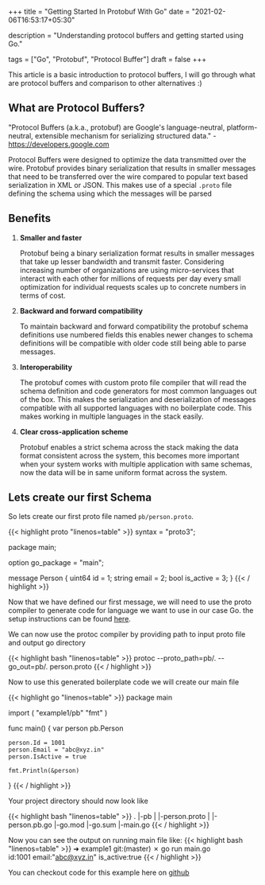 +++
title = "Getting Started In Protobuf With Go"
date = "2021-02-06T16:53:17+05:30"

description = "Understanding protocol buffers and getting started using Go."

tags = ["Go", "Protobuf", "Protocol Buffer"]
draft = false
+++

This article is a basic introduction to protocol buffers, I will go through what are protocol buffers and comparison to other alternatives :)

## What are Protocol Buffers?

"Protocol Buffers (a.k.a., protobuf) are Google's language-neutral, platform-neutral, extensible mechanism for serializing structured data." - https://developers.google.com

Protocol Buffers were designed to optimize the data transmitted over the wire. Protobuf provides binary serialization that results in smaller messages that need to be transferred over the wire compared to popular text based serialization in XML or JSON. This makes use of a special `.proto` file defining the schema using which the messages will be parsed

## Benefits

1. **Smaller and faster**
   
   Protobuf being a binary serialization format results in smaller messages that take up lesser bandwidth and transmit faster. Considering increasing number of organizations are using micro-services that interact with each other for millions of requests per day every small optimization for individual requests scales up to concrete numbers in terms of cost.

2. **Backward and forward compatibility**
   
   To maintain backward and forward compatibility the protobuf schema definitions use numbered fields this enables newer changes to schema definitions will be compatible with older code still being able to parse messages.   

3. **Interoperability**
   
   The protobuf comes with custom proto file compiler that will read the schema definition and code generators for most common languages out of the box. This makes the serialization and deserialization of messages compatible with all supported languages with no boilerplate code. This makes working in multiple languages in the stack easily.

4. **Clear cross-application scheme**
   
   Protobuf enables a strict schema across the stack making the data format consistent across the system, this becomes more important when your system works with multiple application with same schemas, now the data will be in same uniform format across the system.

## Lets create our first Schema

So lets create our first proto file named `pb/person.proto`.

{{< highlight proto "linenos=table" >}}
syntax = "proto3";

package main;

option go_package = "main";

message Person {
  uint64 id = 1;
  string email = 2;
  bool is_active = 3;
}
{{< / highlight >}}

Now that we have defined our first message, we will need to use the proto compiler to generate code for language we want to use in our case Go. the setup instructions can be found [here](https://developers.google.com/protocol-buffers/docs/gotutorial#compiling-your-protocol-buffers).

We can now use the protoc compiler by providing path to input proto file and output go directory

{{< highlight bash "linenos=table" >}}
protoc --proto_path=pb/. --go_out=pb/. person.proto
{{< / highlight >}}

Now to use this generated boilerplate code we will create our main file

{{< highlight go "linenos=table" >}}
package main

import (
	"example1/pb"
	"fmt"
)

func main() {
	var person pb.Person

	person.Id = 1001
	person.Email = "abc@xyz.in"
	person.IsActive = true

	fmt.Println(&person)
}
{{< / highlight >}}

Your project directory should now look like

{{< highlight bash "linenos=table" >}}
.
 |-pb
 | |-person.proto
 | |-person.pb.go
 |-go.mod
 |-go.sum
 |-main.go
{{< / highlight >}}

Now you can see the output on running main file like:
{{< highlight bash "linenos=table" >}}
➜  example1 git:(master) ✗ go run main.go                                                                        
id:1001  email:"abc@xyz.in"  is_active:true
{{< / highlight >}}

You can checkout code for this example here on [github](https://github.com/sri-shubham/blogcode/tree/master/Getting_Started_In_Protobuf_With_Go)